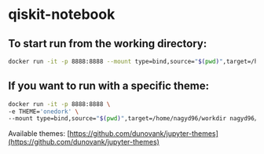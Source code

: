 # qiskit-notebook
## To start run from the working directory:
```bash
docker run -it -p 8888:8888 --mount type=bind,source="$(pwd)",target=/home/nagyd96/workdir nagyd96/qiskit-notebooks:latest
```

## If you want to run with a specific theme:
```bash
docker run -it -p 8888:8888 \
-e THEME='onedork' \
--mount type=bind,source="$(pwd)",target=/home/nagyd96/workdir nagyd96/jupyter-notebook-base:latest
```
Available themes: [https://github.com/dunovank/jupyter-themes](https://github.com/dunovank/jupyter-themes)
